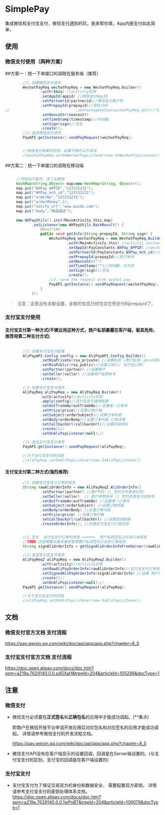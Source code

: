 # SimplePay
集成微信和支付宝支付，微信支付遇到的坑，我来帮你填，App内嵌支付如此简单。
## 使用

### 微信支付使用（两种方案）

##方案一：统一下单接口的调取在服务端（推荐）

```java
        //1.创建微信支付请求
        WechatPayReq wechatPayReq = new WechatPayReq.Builder()
                .with(this) //activity实例
                .setAppId(appid) //微信支付AppID
                .setPartnerId(partnerid)//微信支付商户号
                .setPrepayId(prepayid)//预支付码
//								.setPackageValue(wechatPayReq.get)//"Sign=WXPay"
                .setNonceStr(noncestr)
                .setTimeStamp(timestamp)//时间戳
                .setSign(sign)//签名
                .create();
        //2.发送微信支付请求
        PayAPI.getInstance().sendPayRequest(wechatPayReq);


        //微信支付结果的回调，如果不用可以不添加
        //wechatPayReq.setOnWechatPayListener(new OnWechatPayListener);


```

##方案二：统一下单接口的调取在移动端

```java

     //字段名不能改，改了会报错
     HashMap<String,Object> map=new HashMap<String, Object>();
     map.put("WXPay_APPID","123131231");
     map.put("WXPay_mch_id","123131231");
     map.put("orderNo","123131231");
     map.put("orderMoney",1);
     map.put("notify_url","www.baidu.com");
     map.put("body","商品描述");
 
     new WXPayUtils().init(MainActivity.this,map)
            .setListener(new WXPayUtils.BackResult() {
                @Override
                public void getInfo(String prepayId, String sign) {
                    WechatPayReq wechatPayReq = new WechatPayReq.Builder()
                            .with(MainActivity.this) //activity instance
                            .setAppId(PayConstants.WXPay_APPID) //wechat pay AppID
                            .setPartnerId(PayConstants.WXPay_mch_id)//wechat pay partner id
                            .setPrepayId(prepayId)//预订单号
                            .setNonceStr("")
                            .setTimeStamp("")//时间戳，可为空
                            .setSign(sign)//签名
                            .create();
                    //2. send the request with wechat pay
                    PayAPI.getInstance().sendPayRequest(wechatPayReq);
                }
            });
```

>注意：这里没有金额设置，金额的信息已经包含在预支付码prepayid了。

### 支付宝支付使用

#### 支付宝支付第一种方式(不建议用这种方式，商户私钥暴露在客户端，极其危险，推荐用第二种支付方式)
```java

        //1.创建支付宝支付配置
        AliPayAPI.Config config = new AliPayAPI.Config.Builder()
                .setRsaPrivate(rsa_private) //设置私钥 (商户私钥，pkcs8格式)
                .setRsaPublic(rsa_public)//设置公钥(// 支付宝公钥)
                .setPartner(partner) //设置商户
                .setSeller(seller) //设置商户收款账号
                .create();

        //2.创建支付宝支付请求
        AliPayReq aliPayReq = new AliPayReq.Builder()
                .with(activity)//Activity实例
                .apply(config)//支付宝支付通用配置
                .setOutTradeNo(outTradeNo)//设置唯一订单号
                .setPrice(price)//设置订单价格
                .setSubject(orderSubject)//设置订单标题
                .setBody(orderBody)//设置订单内容 订单详情
                .setCallbackUrl(callbackUrl)//设置回调地址
                .create()//
                .setOnAliPayListener(null);//

        //3.发送支付宝支付请求
        PayAPI.getInstance().sendPayRequest(aliPayReq);

        //关于支付宝支付的回调
        //aliPayReq.setOnAliPayListener(new OnAliPayListener);

```

#### 支付宝支付第二种方式(**强烈推荐**)

```java
        //1.创建支付宝支付订单的信息
        String rawAliOrderInfo = new AliPayReq2.AliOrderInfo()
                .setPartner(partner) //商户PID || 签约合作者身份ID
                .setSeller(seller)  // 商户收款账号 || 签约卖家支付宝账号
                .setOutTradeNo(outTradeNo) //设置唯一订单号
                .setSubject(orderSubject) //设置订单标题
                .setBody(orderBody) //设置订单内容
                .setPrice(price) //设置订单价格
                .setCallbackUrl(callbackUrl) //设置回调链接
                .createOrderInfo(); //创建支付宝支付订单信息


        //2.签名  支付宝支付订单的信息 ===>>>  商户私钥签名之后的订单信息
        //TODO 这里需要从服务器获取用商户私钥签名之后的订单信息
        String signAliOrderInfo = getSignAliOrderInfoFromServer(rawAliOrderInfo);

        //3.发送支付宝支付请求
        AliPayReq2 aliPayReq = new AliPayReq2.Builder()
                .with(activity)//Activity实例
                .setRawAliPayOrderInfo(rawAliOrderInfo)//支付宝支付订单信息
                .setSignedAliPayOrderInfo(signAliOrderInfo) //设置 商户私钥RSA加密后的支付宝支付订单信息
                .create()//
                .setOnAliPayListener(null);//
        PayAPI.getInstance().sendPayRequest(aliPayReq);

        //关于支付宝支付的回调
        //aliPayReq.setOnAliPayListener(new OnAliPayListener);
```

## 文档

### 微信支付官方文档 支付流程
https://pay.weixin.qq.com/wiki/doc/api/app/app.php?chapter=8_5

### 支付宝支付官方文档 支付流程
https://doc.open.alipay.com/docs/doc.htm?spm=a219a.7629140.0.0.sdGXaH&treeId=204&articleId=105296&docType=1



## 注意

### 微信支付

 - 微信支付必须要在**正式签名**和**正确包名**的应用中才能成功调起。(**重点)

    即商户在微信开放平台申请开发应用后对应包名和对应签名的应用才能成功调起。
    详情请参考微信支付的开发流程文档。

    https://pay.weixin.qq.com/wiki/doc/api/app/app.php?chapter=8_5

 - 微信支付API没有在客户端显示的设置回调，回调是在Server端设置的。(与支付宝支付的区别，支付宝的回调是在客户端设置的)

### 支付宝支付

 - 支付宝支付为了保证交易双方的身份和数据安全， 需要配置双方密钥。
    详情请参考支付宝支付的密钥处理体系文档。
    https://doc.open.alipay.com/docs/doc.htm?spm=a219a.7629140.0.0.1wPnBT&treeId=204&articleId=106079&docType=1
